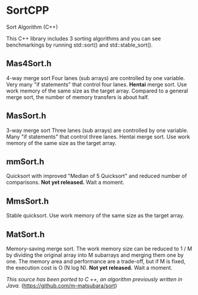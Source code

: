 # SortCPP
Sort Algorithm (C++)


This C++ library includes 3 sorting algorithms and you can see benchmarkings by running std::sort() and std::stable_sort().

## Mas4Sort.h
  4-way merge sort
  Four lanes (sub arrays) are controlled by one variable.
  Very many "if statements" that control four lanes. **Hentai** merge sort.
  Use work memory of the same size as the target array.
  Compared to a general merge sort, the number of memory transfers is about half.

## MasSort.h
  3-way merge sort
  Three lanes (sub arrays) are controlled by one variable.
  Many "if statements" that control three lanes. Hentai merge sort.
  Use work memory of the same size as the target array.

## mmSort.h
  Quicksort with improved "Median of 5 Quicksort" and reduced number of comparisons.
  **Not yet released.**
  Wait a moment.

## MmsSort.h
  Stable quicksort.
  Use work memory of the same size as the target array.

## MatSort.h
  Memory-saving merge sort.
  The work memory size can be reduced to 1 / M by dividing the original array into M subarrays and merging them one by one.
  The memory area and performance are a trade-off, but if M is fixed, the execution cost is O (N log N).
  **Not yet released.**
  Wait a moment.

*This source has been ported to C ++, an algorithm previously written in Java.*
(https://github.com/m-matsubara/sort)
